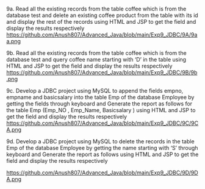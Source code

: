 9a. Read all the existing records from the table coffee which is from the database test and delete an existing coffee product from the table with its id and display the rest of the records using HTML and JSP to get the field and display the results respectively
https://github.com/Anush807/Advanced_Java/blob/main/Exp9_JDBC/9A/9aa.png

9b. Read all the existing records from the table coffee which is from the database test and query coffee name starting with ‘D’ in the table using HTML and JSP to get the field and display the results respectively https://github.com/Anush807/Advanced_Java/blob/main/Exp9_JDBC/9B/9b.png

9c. Develop a JDBC project using MySQL to append the fields empno, empname and basicsalary into the table Emp of the database Employee by getting the fields through keyboard and Generate the report as follows for the table Emp (Emp_NO , Emp_Name, Basicsalary ) using HTML and JSP to get the field and display the results respectively https://github.com/Anush807/Advanced_Java/blob/main/Exp9_JDBC/9C/9CA.png

9d. Develop a JDBC project using MySQL to delete the records in the table Emp of the database Employee by getting the name starting with ‘S’ through keyboard and Generate the report as follows using HTML and JSP to get the field and display the results respectively

https://github.com/Anush807/Advanced_Java/blob/main/Exp9_JDBC/9D/9DA.png
